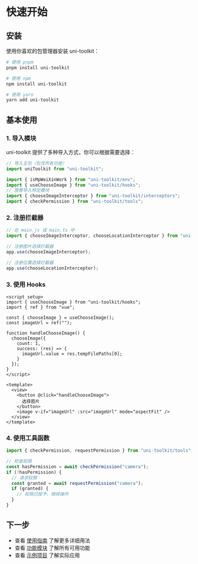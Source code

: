 # 快速开始

## 安装

使用你喜欢的包管理器安装 uni-toolkit：

```bash
# 使用 pnpm
pnpm install uni-toolkit

# 使用 npm
npm install uni-toolkit

# 使用 yarn
yarn add uni-toolkit
```

## 基本使用

### 1. 导入模块

uni-toolkit 提供了多种导入方式，你可以根据需要选择：

```typescript
// 导入主包（包含所有功能）
import uniToolkit from "uni-toolkit";

import { isMpWeiXinWork } from "uni-toolkit/env";
import { useChooseImage } from "uni-toolkit/hooks";
// 按需导入特定模块
import { chooseImageInterceptor } from "uni-toolkit/interceptors";
import { checkPermission } from "uni-toolkit/tools";
```

### 2. 注册拦截器

```typescript
// 在 main.js 或 main.ts 中
import { chooseImageInterceptor, chooseLocationInterceptor } from "uni-toolkit/interceptors";

// 注册图片选择拦截器
app.use(chooseImageInterceptor);

// 注册位置选择拦截器
app.use(chooseLocationInterceptor);
```

### 3. 使用 Hooks

```vue
<script setup>
import { useChooseImage } from "uni-toolkit/hooks";
import { ref } from "vue";

const { chooseImage } = useChooseImage();
const imageUrl = ref("");

function handleChooseImage() {
  chooseImage({
    count: 1,
    success: (res) => {
      imageUrl.value = res.tempFilePaths[0];
    }
  });
}
</script>

<template>
  <view>
    <button @click="handleChooseImage">
      选择图片
    </button>
    <image v-if="imageUrl" :src="imageUrl" mode="aspectFit" />
  </view>
</template>
```

### 4. 使用工具函数

```typescript
import { checkPermission, requestPermission } from "uni-toolkit/tools";

// 检查权限
const hasPermission = await checkPermission("camera");
if (!hasPermission) {
  // 请求权限
  const granted = await requestPermission("camera");
  if (granted) {
    // 权限已授予，继续操作
  }
}
```

## 下一步

- 查看 [使用指南](/guide/usage) 了解更多详细用法
- 查看 [功能模块](/guide/overview) 了解所有可用功能
- 查看 [示例项目](https://github.com/liujiayii/uni-toolkit/tree/main/playground) 了解实际应用
